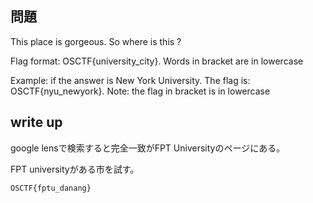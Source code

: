 ## 問題
This place is gorgeous. So where is this ?

Flag format: OSCTF{university_city}. Words in bracket are in lowercase

Example: if the answer is New York University. The flag is: OSCTF{nyu_newyork}. Note: the flag in bracket is in lowercase

## write up
google lensで検索すると完全一致がFPT Universityのページにある。

FPT universityがある市を試す。

``` OSCTF{fptu_danang} ```